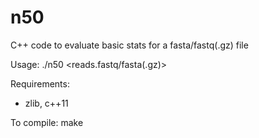 # n50
C++ code to evaluate basic stats for a fasta/fastq(.gz) file

Usage: ./n50 \<reads.fastq/fasta(.gz)\>


Requirements:
- zlib, c++11
  
To compile:
make

